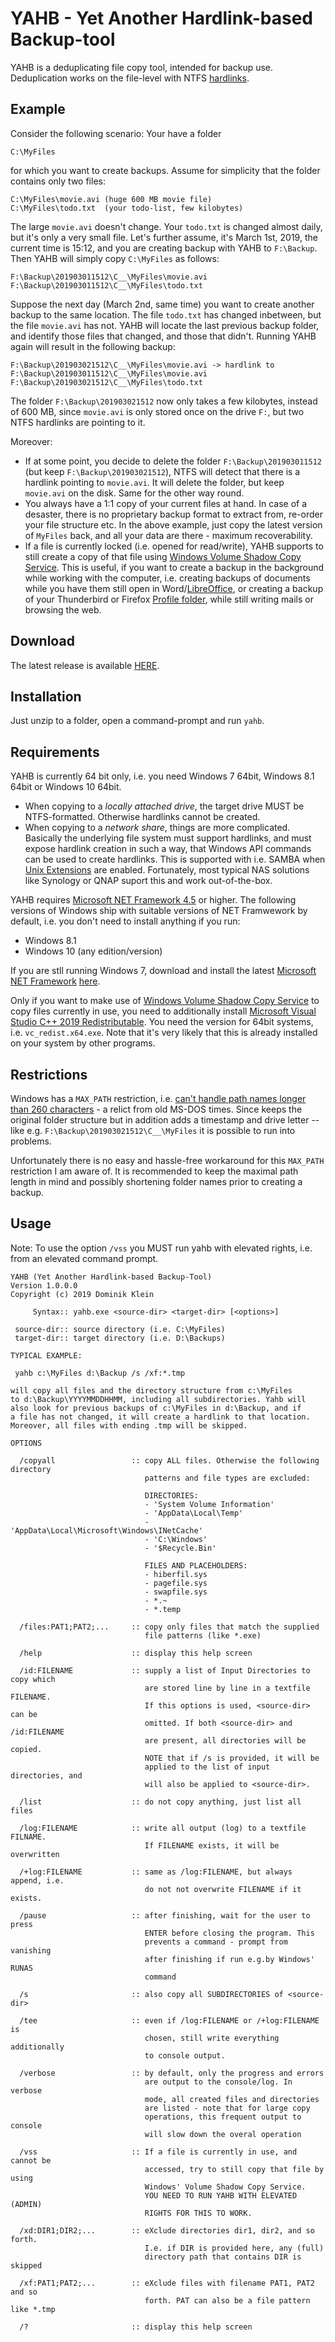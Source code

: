 # YAHB - Yet Another Hardlink-based Backup-tool

YAHB is a deduplicating file copy tool, intended for backup use. Deduplication works on the file-level with NTFS [hardlinks](https://en.wikipedia.org/wiki/Hard_link).

## Example 

Consider the following scenario: Your have a folder

    C:\MyFiles
    
for which you want to create backups. Assume for simplicity that the folder contains only two files:

    C:\MyFiles\movie.avi (huge 600 MB movie file)
    C:\MyFiles\todo.txt  (your todo-list, few kilobytes)

The large `movie.avi` doesn't change. Your `todo.txt` is changed almost daily, but it's only a very small file. Let's further assume, it's March 1st, 2019, the current time is 15:12, and you are creating backup with YAHB to `F:\Backup`. Then YAHB will simply copy `C:\MyFiles` as follows:

    F:\Backup\201903011512\C__\MyFiles\movie.avi
    F:\Backup\201903011512\C__\MyFiles\todo.txt
    
Suppose the next day (March 2nd, same time) you want to create another backup to the same location. The file `todo.txt` has changed inbetween, but the file `movie.avi` has not. YAHB will locate the last previous backup folder, and identify those files that changed, and those that didn't. Running YAHB again will result in the following backup:

    F:\Backup\201903021512\C__\MyFiles\movie.avi -> hardlink to F:\Backup\201903011512\C__\MyFiles\movie.avi
    F:\Backup\201903021512\C__\MyFiles\todo.txt
    
The folder `F:\Backup\201903021512` now only takes a few kilobytes, instead of 600 MB, since `movie.avi` is only stored once on the drive `F:`, but two NTFS hardlinks are pointing to it.

Moreover:

* If at some point, you decide to delete the folder `F:\Backup\201903011512` (but keep `F:\Backup\201903021512`), NTFS will detect that there is a hardlink pointing to `movie.avi`. It will delete the folder, but keep `movie.avi` on the disk. Same for the other way round.
* You always have a 1:1 copy of your current files at hand. In case of a desaster, there is no proprietary backup format to extract from, re-order your file structure etc. In the above example, just copy the latest version of `MyFiles` back, and all your data are there - maximum recoverability.
* If a file is currently locked (i.e. opened for read/write), YAHB supports to still create a copy of that file using [Windows Volume Shadow Copy Service](https://en.wikipedia.org/wiki/Shadow_Copy). This is useful, if you want to create a backup in the background while working with the computer, i.e. creating backups of documents while you have them still open in Word/[LibreOffice](https://www.libreoffice.org), or creating a backup of your Thunderbird or Firefox [Profile folder](https://www.howtogeek.com/255587/how-to-find-your-firefox-profile-folder-on-windows-mac-and-linux/), while still writing mails or browsing the web.

## Download

The latest release is available [HERE](https://github.com/asdfjkl/yahb/releases).

## Installation

Just unzip to a folder, open a command-prompt and run `yahb`.

## Requirements

YAHB is currently 64 bit only, i.e. you need Windows 7 64bit, Windows 8.1 64bit or Windows 10 64bit.

* When copying to a *locally attached drive*, the target drive MUST be NTFS-formatted. Otherwise hardlinks cannot be created.
* When copying to a *network share*, things are more complicated. Basically the underlying file system must support hardlinks, and must expose hardlink creation in such a way, that Windows API commands can be used to create hardlinks. This is supported with i.e. SAMBA when [Unix Extensions](https://www.samba.org/samba/docs/current/man-html/smb.conf.5.html#UNIXEXTENSIONS) are enabled. Fortunately, most typical NAS solutions like Synology or QNAP suport this and work out-of-the-box.

YAHB requires [Microsoft NET Framework 4.5](https://dotnet.microsoft.com/download/dotnet-framework) or higher. The following versions of Windows ship with suitable versions of NET Framwework by default, i.e. you don't need to install anything if you run:
- Windows 8.1
- Windows 10 (any edition/version)

If you are stll running Windows 7, download and install the latest [Microsoft NET Framework](https://dotnet.microsoft.com/download/dotnet-framework) [here](https://dotnet.microsoft.com/download/dotnet-framework).

Only if you want to make use of [Windows Volume Shadow Copy Service](https://en.wikipedia.org/wiki/Shadow_Copy) to copy files currently in use, you need to additionally install [Microsoft Visual Studio C++ 2019 Redistributable]( https://support.microsoft.com/en-us/help/2977003/the-latest-supported-visual-c-downloads). You need the version for 64bit systems, i.e. `vc_redist.x64.exe`. Note that it's very likely that this is already installed on your system by other programs.

## Restrictions

Windows has a `MAX_PATH` restriction, i.e. [can't handle path names longer than 260 characters](https://docs.microsoft.com/en-us/windows/win32/fileio/naming-a-file) - a relict from old MS-DOS times. 
Since keeps the original folder structure but in addition adds a timestamp and drive letter -- like e.g. `F:\Backup\201903021512\C__\MyFiles` it is possible to run into problems. 

Unfortunately there is no easy and hassle-free workaround for this `MAX_PATH` restriction I am aware of. It is recommended to keep the maximal path length in mind and possibly shortening folder names prior to creating a backup.

## Usage

Note: To use the option `/vss` you MUST run yahb with elevated rights, i.e. from an elevated command prompt.

```
YAHB (Yet Another Hardlink-based Backup-Tool)
Version 1.0.0.0
Copyright (c) 2019 Dominik Klein

     Syntax:: yahb.exe <source-dir> <target-dir> [<options>]

 source-dir:: source directory (i.e. C:\MyFiles)
 target-dir:: target directory (i.e. D:\Backups)

TYPICAL EXAMPLE:

 yahb c:\MyFiles d:\Backup /s /xf:*.tmp

will copy all files and the directory structure from c:\MyFiles
to d:\Backup\YYYYMMDDHHMM, including all subdirectories. Yahb will
also look for previous backups of c:\MyFiles in d:\Backup, and if
a file has not changed, it will create a hardlink to that location.
Moreover, all files with ending .tmp will be skipped.

OPTIONS

  /copyall                 :: copy ALL files. Otherwise the following directory
                              patterns and file types are excluded:

                              DIRECTORIES:
                              - 'System Volume Information'
                              - 'AppData\Local\Temp'
                              - 'AppData\Local\Microsoft\Windows\INetCache'
                              - 'C:\Windows'
                              - '$Recycle.Bin'

                              FILES AND PLACEHOLDERS:
                              - hiberfil.sys
                              - pagefile.sys
                              - swapfile.sys
                              - *.~
                              - *.temp

  /files:PAT1;PAT2;...     :: copy only files that match the supplied
                              file patterns (like *.exe)

  /help                    :: display this help screen

  /id:FILENAME             :: supply a list of Input Directories to copy which
                              are stored line by line in a textfile FILENAME.
                              If this options is used, <source-dir> can be
                              omitted. If both <source-dir> and /id:FILENAME
                              are present, all directories will be copied.
                              NOTE that if /s is provided, it will be 
                              applied to the list of input directories, and
                              will also be applied to <source-dir>.

  /list                    :: do not copy anything, just list all files

  /log:FILENAME            :: write all output (log) to a textfile FILNAME.
                              If FILENAME exists, it will be overwritten

  /+log:FILENAME           :: same as /log:FILENAME, but always append, i.e.
                              do not not overwrite FILENAME if it exists.

  /pause                   :: after finishing, wait for the user to press
                              ENTER before closing the program. This
                              prevents a command - prompt from vanishing
                              after finishing if run e.g.by Windows' RUNAS
                              command

  /s                       :: also copy all SUBDIRECTORIES of <source-dir>

  /tee                     :: even if /log:FILENAME or /+log:FILENAME is
                              chosen, still write everything additionally
                              to console output.

  /verbose                 :: by default, only the progress and errors 
                              are output to the console/log. In verbose
                              mode, all created files and directories
                              are listed - note that for large copy
                              operations, this frequent output to console
                              will slow down the overal operation

  /vss                     :: If a file is currently in use, and cannot be
                              accessed, try to still copy that file by using
                              Windows' Volume Shadow Copy Service.
                              YOU NEED TO RUN YAHB WITH ELEVATED (ADMIN)
                              RIGHTS FOR THIS TO WORK.

  /xd:DIR1;DIR2;...        :: eXclude directories dir1, dir2, and so forth.
                              I.e. if DIR is provided here, any (full)
                              directory path that contains DIR is skipped

  /xf:PAT1;PAT2;...        :: eXclude files with filename PAT1, PAT2 and so
                              forth. PAT can also be a file pattern like *.tmp

  /?                       :: display this help screen
